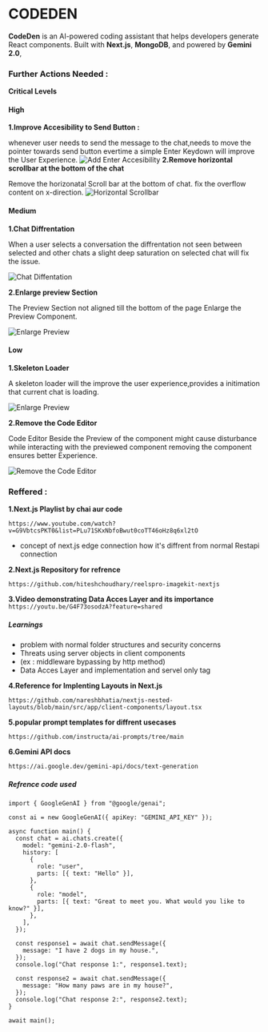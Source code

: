 # CODEDEN

**CodeDen** is an AI-powered coding assistant that helps developers generate React components. Built with **Next.js**, **MongoDB**, and powered by **Gemini 2.0**, 

### Further Actions Needed :

**Critical Levels**

#### High
**1.Improve Accesibility to Send Button :** 

   whenever user needs to send the message to the chat,needs to move the pointer towards send button evertime a simple Enter Keydown will improve the User Experience.
   ![Add Enter Accesibility](https://i.ibb.co/6cXbKwkM/Screenshot-from-2025-06-17-11-56-14.png)
**2.Remove horizontal scrollbar at the bottom of the chat**
  
  Remove the horizonatal Scroll bar at the bottom of chat.
  fix the overflow content on x-direction.
  ![Horizontal Scrollbar](https://i.ibb.co/bRLqHn1G/Screenshot-from-2025-06-17-11-53-05.png)

#### Medium
   
**1.Chat Diffrentation**

   When a user selects a conversation the diffrentation not seen between selected and other chats a slight deep saturation on selected chat will fix the issue.
    
![Chat Diffentation](https://i.ibb.co/WN6t3CdW/Screenshot-from-2025-06-17-11-58-53.png)

   
**2.Enlarge preview Section**

The Preview Section not aligned till the bottom of the page Enlarge the Preview Component.

![Enlarge Preview](https://i.ibb.co/qLtt5ny5/Screenshot-from-2025-06-17-12-02-45.png)


#### Low

**1.Skeleton Loader**
  
  A skeleton loader will the improve the user experience,provides a initimation that current chat is loading.

  ![Enlarge Preview](https://i.ibb.co/MkF3hbGH/Screenshot-from-2025-06-17-12-04-45.png)


**2.Remove the Code Editor**

Code Editor Beside the Preview of the component might cause disturbance while interacting with the previewed component removing the component ensures better Experience.

  ![Remove the Code Editor](https://i.ibb.co/zVy60b4x/Screenshot-from-2025-06-17-12-06-08.png)

### Reffered :

**1.Next.js Playlist by chai aur code**

```https://www.youtube.com/watch?v=G9VbtcsPKT0&list=PLu71SKxNbfoBwut0coTT46oHz8q6xl2tO```
  
 - concept of next.js edge connection how it's diffrent from normal Restapi connection

**2.Next.js Repository for refrence**


```https://github.com/hiteshchoudhary/reelspro-imagekit-nextjs```

**3.Video demonstrating Data Acces Layer and its importance**
``` https://youtu.be/G4F73osodzA?feature=shared ```

  ##### Learnings
   - problem with normal folder structures and security concerns
   - Threats using server objects in client components
   -  (ex : middleware bypassing by http method)
   - Data Acces Layer and implementation and servel only tag

**4.Reference for Implenting Layouts in Next.js**

``` https://github.com/nareshbhatia/nextjs-nested-layouts/blob/main/src/app/client-components/layout.tsx ```

**5.popular prompt templates for diffrent usecases**

``` https://github.com/instructa/ai-prompts/tree/main ```


**6.Gemini API docs**

``` https://ai.google.dev/gemini-api/docs/text-generation ```

##### Refrence code used

```
import { GoogleGenAI } from "@google/genai";

const ai = new GoogleGenAI({ apiKey: "GEMINI_API_KEY" });

async function main() {
  const chat = ai.chats.create({
    model: "gemini-2.0-flash",
    history: [
      {
        role: "user",
        parts: [{ text: "Hello" }],
      },
      {
        role: "model",
        parts: [{ text: "Great to meet you. What would you like to know?" }],
      },
    ],
  });

  const response1 = await chat.sendMessage({
    message: "I have 2 dogs in my house.",
  });
  console.log("Chat response 1:", response1.text);

  const response2 = await chat.sendMessage({
    message: "How many paws are in my house?",
  });
  console.log("Chat response 2:", response2.text);
}

await main();
```